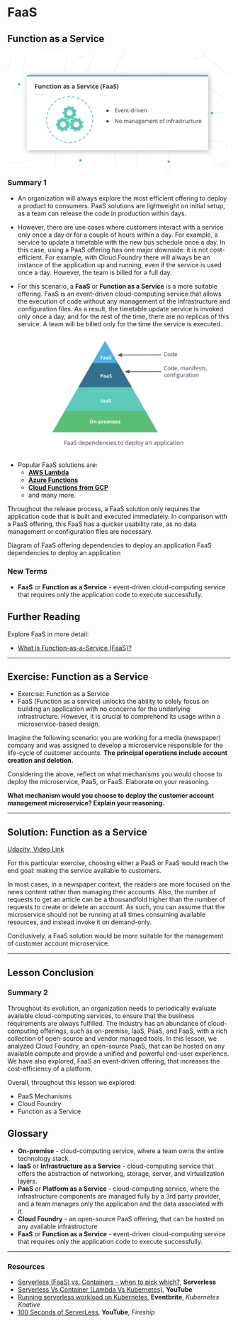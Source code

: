 # FaaS

## Function as a Service

![Function as a Service (FaaS)](../../assets/images/lessons/L4_11_faas_3_overview.png)

### **Summary 1**

- An organization will always explore the most efficient offering to deploy a product to consumers. PaaS solutions are lightweight on initial setup, as a team can release the code in production within days.

- However, there are use cases where customers interact with a service only once a day or for a couple of hours within a day. For example, a service to update a timetable with the new bus schedule once a day. In this case, using a PaaS offering has one major downside: it is not cost-efficient. For example, with Cloud Foundry there will always be an instance of the application up and running, even if the service is used once a day. However, the team is billed for a full day.

- For this scenario, a **FaaS** or **Function as a Service** is a more suitable offering. FaaS is an event-driven cloud-computing service that allows the execution of code without any management of the infrastructure and configuration files. As a result, the timetable update service is invoked only once a day, and for the rest of the time, there are no replicas of this service. A team will be billed only for the time the service is executed.

![](./../../assets/images/lessons/L4_11_fass_4_diagram.png)

- Popular FaaS solutions are:
  - [**AWS Lambda**]()
  - [**Azure Functions**]()
  - [**Cloud Functions from GCP**]()
  - and many more.

Throughout the release process, a FaaS solution only requires the application code that is built and executed immediately. In comparison with a PaaS offering, this FaaS has a quicker usability rate, as no data management or configuration files are necessary.

Diagram of FaaS offering dependencies to deploy an application
FaaS dependencies to deploy an application

### New Terms

- **FaaS** or **Function as a Service** - event-driven cloud-computing service that requires only the application code to execute successfully.

## Further Reading

Explore FaaS in more detail:

- [What is Function-as-a-Service (FaaS)?](https://www.redhat.com/en/topics/cloud-native-apps/what-is-faas?source=searchresultlisting)

---

## Exercise: Function as a Service

- Exercise: Function as a Service
- FaaS (Function as a service) unlocks the ability to solely focus on building an application with no concerns for the underlying infrastructure. However, it is crucial to comprehend its usage within a microservice-based design.

Imagine the following scenario: you are working for a media (newspaper) company and was assigned to develop a microservice responsible for the life-cycle of customer accounts. **The principal operations include account creation and deletion.**

Considering the above, reflect on what mechanisms you would choose to deploy the microservice, PaaS, or FaaS. Elaborate on your reasoning.

**What mechanism would you choose to deploy the customer account management microservice? Explain your reasoning.**

---

## **Solution: Function as a Service**

[Udacity, Video Link](https://www.youtube.com/watch?v=OCrjcLkDSX8)

For this particular exercise, choosing either a PaaS or FaaS would reach the end goal: making the service available to customers.

In most cases, in a newspaper context, the readers are more focused on the news content rather than managing their accounts. Also, the number of requests to get an article can be a thousandfold higher than the number of requests to create or delete an account. As such, you can assume that the microservice should not be running at all times consuming available resources, and instead invoke it on demand-only.

Conclusively, a FaaS solution would be more suitable for the management of customer account microservice.

---

## Lesson Conclusion

### Summary 2

Throughout its evolution, an organization needs to periodically evaluate available cloud-computing services, to ensure that the business requirements are always fulfilled. The industry has an abundance of cloud-computing offerings, such as on-premise, IaaS, PaaS, and FaaS, with a rich collection of open-source and vendor managed tools. In this lesson, we analyzed Cloud Foundry, an open-source PaaS, that can be hosted on any available compute and provide a unified and powerful end-user experience. We have also explored, FaaS an event-driven offering, that increases the cost-efficiency of a platform.

Overall, throughout this lesson we explored:

- PaaS Mechanisms
- Cloud Foundry
- Function as a Service

## Glossary

- **On-premise** - cloud-computing service, where a team owns the entire technology stack.
- **IaaS** or **Infrastructure as a Service** - cloud-computing service that offers the abstraction of networking, storage, server, and virtualization layers.
- **PaaS** or **Platform as a Service** - cloud-computing service, where the infrastructure components are managed fully by a 3rd party provider, and a team manages only the application and the data associated with it.
- **Cloud Foundry** - an open-source PaaS offering, that can be hosted on any available infrastructure
- **FaaS** or **Function as a Service** - event-driven cloud-computing service that requires only the application code to execute successfully.

---

### Resources

- [Serverless (FaaS) vs. Containers - when to pick which?](https://www.serverless.com/blog/serverless-faas-vs-containers), **Serverless**
- [Serverless Vs Container (Lambda Vs Kubernetes)](https://www.youtube.com/watch?v=EpW28dvm_qo"), **YouTube**
- [Running serverless workload on Kubernetes](https://www.eventbrite.com/e/running-serverless-workload-on-kubernetes-with-knative-tickets-162340475733), **Eventbrite**, _Kubernetes Knative_
- [100 Seconds of ServerLess](https://youtu.be/W_VV2Fx32_Y), **YouTube**, _Fireship_
